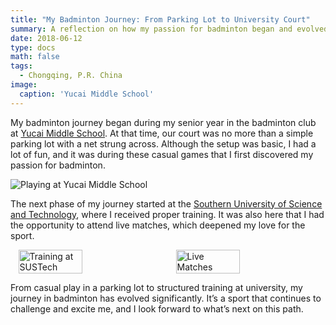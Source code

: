 ```yaml
---
title: "My Badminton Journey: From Parking Lot to University Court"
summary: A reflection on how my passion for badminton began and evolved through high school and university.
date: 2018-06-12
type: docs
math: false
tags:
  - Chongqing, P.R. China
image:
  caption: 'Yucai Middle School'
---
```


My badminton journey began during my senior year in the badminton club at [Yucai Middle School](https://www.cqyc.com/). At that time, our court was no more than a simple parking lot with a net strung across. Although the setup was basic, I had a lot of fun, and it was during these casual games that I first discovered my passion for badminton.

![Playing at Yucai Middle School](images/bmt0/bmt0-3.JPG)

The next phase of my journey started at the [Southern University of Science and Technology](http://sustech.edu.cn/en/), where I received proper training. It was also here that I had the opportunity to attend live matches, which deepened my love for the sport.

<div style="display: flex; justify-content: space-around;">
  <img src="images/bmt0/bmt0-1.JPG" alt="Training at SUSTech" width="45%">
  <img src="images/bmt0/bmt0-3.JPG" alt="Live Matches" width="45%">
</div>

From casual play in a parking lot to structured training at university, my journey in badminton has evolved significantly. It’s a sport that continues to challenge and excite me, and I look forward to what’s next on this path.
